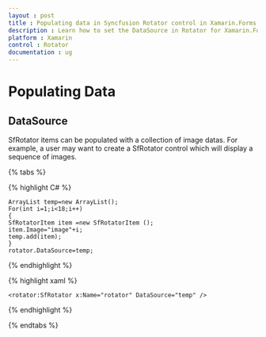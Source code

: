 ```yaml
---
layout : post
title : Populating data in Syncfusion Rotator control in Xamarin.Forms.
description : Learn how to set the DataSource in Rotator for Xamarin.Forms.
platform : Xamarin
control : Rotator 
documentation : ug
---
```


# Populating Data

## DataSource

SfRotator items can be populated with a collection of image datas. For example, a user may want to create a SfRotator control which will display a sequence of images.

{% tabs %}

{% highlight C# %}

	ArrayList temp=new ArrayList();
	For(int i=1;i<18;i++)
	{
	SfRotatorItem item =new SfRotatorItem ();
	item.Image="image"+i;
	temp.add(item);
	}
	rotator.DataSource=temp;

{% endhighlight %}


{% highlight xaml %}

	<rotator:SfRotator x:Name="rotator" DataSource="temp" />
	
{% endhighlight %}

{% endtabs %}